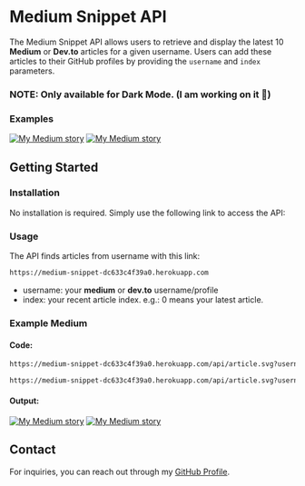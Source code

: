 

# Medium Snippet API

The Medium Snippet API allows users to retrieve and display the latest 10 **Medium** or **Dev.to** articles for a given username. Users can add these articles to their GitHub profiles by providing the `username` and `index` parameters.

### NOTE: Only available for  Dark Mode. (I am working on it 🫡)


### Examples

[![My Medium story](https://medium-snippet-dc633c4f39a0.herokuapp.com/api/article.svg?username=@codescaptain&index=0&source=medium)](#)
[![My Medium story](https://medium-snippet-dc633c4f39a0.herokuapp.com/api/article.svg?username=@codescaptain&index=0&source=dev_to)](#)

## Getting Started

### Installation
No installation is required. Simply use the following link to access the API:

### Usage
The API finds articles from username with this link:

```html
https://medium-snippet-dc633c4f39a0.herokuapp.com
```

- username: your **medium** or **dev.to** username/profile
- index: your recent article index. e.g.: 0 means your latest article.

### Example Medium

#### Code:

```html
https://medium-snippet-dc633c4f39a0.herokuapp.com/api/article.svg?username=@codescaptain&index=1&source=medium

https://medium-snippet-dc633c4f39a0.herokuapp.com/api/article.svg?username=@codescaptain&index=0&source=dev_to
```
#### Output:
[![My Medium story](https://medium-snippet-dc633c4f39a0.herokuapp.com/api/article.svg?username=@codescaptain&index=1)](#)
[![My Medium story](https://medium-snippet-dc633c4f39a0.herokuapp.com/api/article.svg?username=@codescaptain&index=0)](#)



## Contact

For inquiries, you can reach out through my [GitHub Profile](https://github.com/codescaptain).
